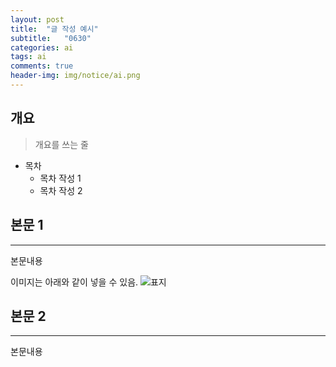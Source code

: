 ```yaml
---
layout: post
title:  "글 작성 예시"
subtitle:   "0630"
categories: ai
tags: ai
comments: true
header-img: img/notice/ai.png
---
```


## 개요
> 개요를 쓰는 줄

- 목차
	- 목차 작성 1
	- 목차 작성 2 
  

## 본문 1
---
본문내용

이미지는 아래와 같이 넣을 수 있음.
![표지](https://theorydb.github.io/assets/img/review/review-book-grokking-ai-algorithms-1.png)

## 본문 2
---
본문내용
